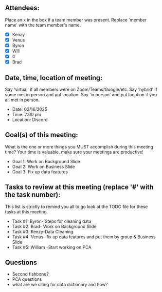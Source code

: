 ## Attendees:  
Place an x in the box if a team member was present. Replace 'member name' with the team member's name.    
- [x] Kenzy
- [x] Venus
- [x] Byron
- [x] Will
- [x] G
- [x] Brad

## Date, time, location of meeting:
Say 'virtual' if all members were on Zoom/Teams/Google/etc. Say 'hybrid' if some met in person and put location. Say 'in person' and put location if you all met in person.
- Date: 02/16/2025  
- Time: 7:00 pm
- Location: Discord

## Goal(s) of this meeting:  
What is the one or more things you MUST accomplish during this meeting time? Your time is valuable, make sure your meetings are productive!  
- Goal 1: Work on Background Slide
- Goal 2: Work on Business Slide
- Goal 3: Fix up data features

## Tasks to review at this meeting (replace '#' with the task number):
This list is strictly to remind you all to go look at the TODO file for these tasks at this meeting.
- Task #1: Byron- Steps for cleaning data
- Task #2: Brad- Work on Background Slide
- Task #3: Kenzy-Data Cleaning 
- Task #4: Venus- fix up data features and put them by group & Business Slide
- Task #5: William -Start working on PCA 

## Questions
- Second fishbone?
- PCA questions
- what are we citing for data dictionary and how?
